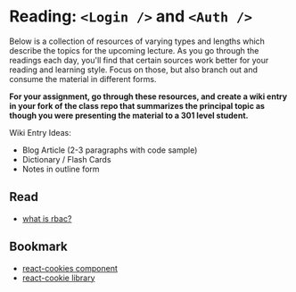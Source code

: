# Reading: `<Login />` and `<Auth />`

Below is a collection of resources of varying types and lengths which describe the topics for the upcoming lecture.  As you go through the readings each day, you'll find that certain sources work better for your reading and learning style. Focus on those, but also branch out and consume the material in different forms.

**For your assignment, go through these resources, and create a wiki entry in your fork of the class repo that summarizes the principal topic as though you were presenting the material to a 301 level student.**

Wiki Entry Ideas:
* Blog Article (2-3 paragraphs with code sample)
* Dictionary / Flash Cards
* Notes in outline form

## Read
* [what is rbac?](https://digitalguardian.com/blog/what-role-based-access-control-rbac-examples-benefits-and-more)

## Bookmark
* [react-cookies component](https://www.npmjs.com/package/react-cookies)
* [react-cookie library](https://www.npmjs.com/package/react-cookie)
